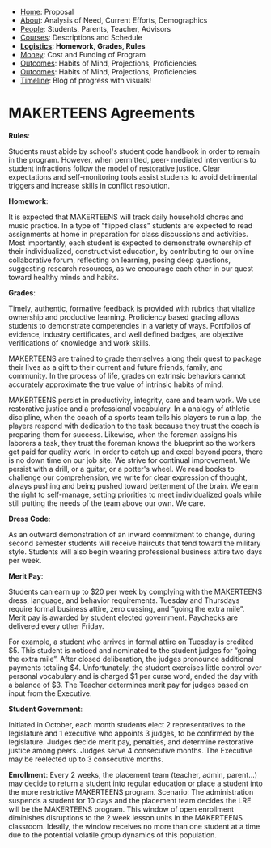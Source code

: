  - [Home](index.html): Proposal
 - [About](about.html): Analysis of Need, Current Efforts, Demographics
 - [People](people.html): Students, Parents, Teacher, Advisors
 - [Courses](courses.html): Descriptions and Schedule
 - **[Logistics](logistics.html): Homework, Grades, Rules**
 - [Money](money.html): Cost and Funding of Program
 - [Outcomes](outcomes.html): Habits of Mind, Projections, Proficiencies
 - [Outcomes](outcomes.html): Habits of Mind, Projections, Proficiencies
 - [Timeline](timeline.html): Blog of progress with visuals!

# MAKERTEENS Agreements # 

**Rules**: 

Students must abide by school's student code handbook in order to remain in the program. However, when permitted, peer- mediated interventions to student infractions follow the model of restorative justice. Clear expectations and self-monitoring tools assist students to avoid detrimental triggers and increase skills in conflict resolution.

**Homework**: 

It is expected that MAKERTEENS will track daily household chores and music practice. In a type of "flipped class" students are expected to read assignments at home in preparation for class discussions and activities. Most importantly, each student is expected to demonstrate ownership of their individualized, constructivist education, by contributing to our online collaborative forum, reflecting on learning, posing deep questions, suggesting research resources, as we encourage each other in our quest toward healthy minds and habits.

**Grades**:  

Timely, authentic, formative feedback is provided with rubrics that vitalize ownership and productive learning. Proficiency based grading allows students to demonstrate competencies in a variety of ways. Portfolios of evidence, industry certificates, and well defined badges, are objective verifications of knowledge and work skills.

MAKERTEENS are trained to grade themselves along their quest to package their lives as a gift to their current and future friends, family, and community. In the process of life, grades on extrinsic behaviors cannot accurately approximate the true value of intrinsic habits of mind.

MAKERTEENS persist in productivity, integrity, care and team work. We use restorative justice and a professional vocabulary. In a analogy of athletic discipline, when the coach of a sports team tells his players to run a lap, the players respond with dedication to the task because they trust the coach is preparing them for success. Likewise, when the foreman assigns his laborers a task, they trust the foreman knows the blueprint so the workers get paid for quality work. In order to catch up and excel beyond peers, there is no down time on our job site. We strive for continual improvement. We persist with a drill, or a guitar, or a potter's wheel. We read books to challenge our comprehension, we write for clear expression of thought, always pushing and being pushed toward betterment of the brain. We earn the right to self-manage, setting priorities to meet individualized goals while still putting the needs of the team above our own. We care. 

**Dress Code**:

As an outward demonstration of an inward commitment to change, during second semester students will receive haircuts that tend toward the military style. Students will also begin wearing professional business attire two days per week.

**Merit Pay**:

Students can earn up to $20 per week by complying with the MAKERTEENS dress, language, and behavior requirements. Tuesday and Thursdays require formal business attire, zero cussing, and “going the extra mile”. Merit pay is awarded by student elected government. Paychecks are delivered every other Friday.

For example, a student who arrives in formal attire on Tuesday is credited $5. This student is noticed and nominated to the student judges for “going the extra mile”. After closed deliberation, the judges pronounce additional payments totaling $4. Unfortunately, the student exercises little control over personal vocabulary and is charged $1 per curse word, ended the day with a balance of $3. The Teacher determines merit pay for judges based on input from the Executive.

**Student Government**:

Initiated in October, each month students elect 2 representatives to the legislature and 1 executive who appoints 3 judges, to be confirmed by the legislature. Judges decide merit pay, penalties, and determine restorative justice among peers. Judges serve 4 consecutive months. The Executive may be reelected up to 3 consecutive months. 

**Enrollment**:
Every 2 weeks, the placement team (teacher, admin, parent...) may decide to return a student into regular education or place a student into the more restrictive MAKERTEENS program. Scenario:  The administration suspends a student for 10 days and the placement team decides the LRE will be the MAKERTEENS program. This window of open enrollment diminishes disruptions to the 2 week lesson units in the MAKERTEENS classroom.  Ideally, the window receives no more than one student at a time due to the potential volatile group dynamics of this population.
